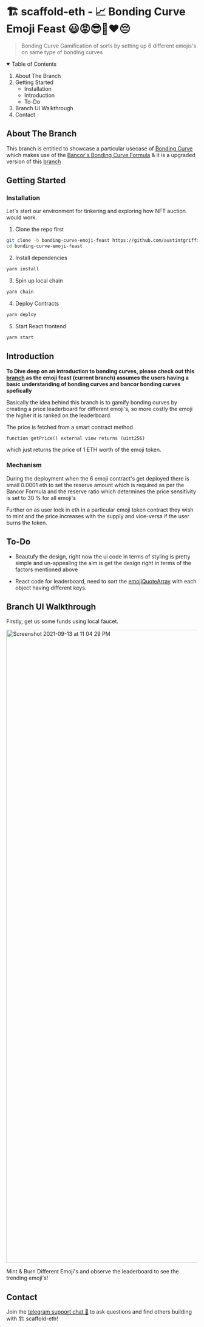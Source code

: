# 🏗 scaffold-eth - 📈 Bonding Curve Emoji Feast 😃😡😎🤣❤️😔

> Bonding Curve Gamification of sorts by setting up 6 different emojis's on same type of bonding curves

<details open="open">
  <summary>Table of Contents</summary>
  <ol>
    <li>
      <a>About The Branch</a>
    </li>
    <li>
      <a>Getting Started</a>
      <ul>
        <li><a>Installation</a></li>
        <li><a>Introduction</a></li>
        <li><a>To-Do</a></li>
      </ul>
    </li>
    <li><a>Branch UI Walkthrough</a></li>
    <li><a>Contact</a></li>
  </ol>
</details>

## About The Branch

This branch is entitled to showcase a particular usecase of [Bonding Curve](https://yos.io/2018/11/10/bonding-curves/) which makes use of the [Bancor's Bonding Curve Formula](https://yos.io/2018/11/10/bonding-curves/#mathematical-formula) & it is a upgraded version of this [branch](https://github.com/scaffold-eth/scaffold-eth/tree/bonding-curve)


## Getting Started


### Installation

Let's start our environment for tinkering and exploring how NFT auction would work.

1. Clone the repo first
```sh
git clone -b bonding-curve-emoji-feast https://github.com/austintgriffith/scaffold-eth.git bonding-curve-emoji-feast
cd bonding-curve-emoji-feast
```

2. Install dependencies
```bash
yarn install
```

3. Spin up local chain
```sh
yarn chain
```

4. Deploy Contracts
```sh
yarn deploy
```

5. Start React frontend
```bash
yarn start
```

## Introduction

**To Dive deep on an introduction to bonding curves, please check out this [branch](https://github.com/scaffold-eth/scaffold-eth/tree/bonding-curve) as the emoji feast (current branch) assumes the users having a basic understanding of bonding curves and bancor bonding curves spefically**

Basically the idea behind this branch is to gamify bonding curves by creating a price leaderboard for different emoji's, so more costly the emoji the higher it is ranked on the leaderboard.

The price is fetched from a smart contract method
```
function getPrice() external view returns (uint256)
```

which just returns the price of 1 ETH worth of the emoji token.

### Mechanism

During the deployment when the 6 emoji contract's get deployed there is small 0.0001 eth to set the reserve amount which is required as per the Bancor Formula and the reserve ratio which determines the price sensitivity is set to 30 % for all emoji's

Further on as user lock in eth in a particular emoji token contract they wish to mint and the price increases with the supply and vice-versa if the user burns the token.

## To-Do
- Beautufy the design, right now the ui code in terms of styling is pretty simple and un-appealing the aim is get the design right in terms of the factors mentioned above

- React code for leaderboard, need to sort the [emojiQuoteArray](https://github.com/scaffold-eth/scaffold-eth/blob/bonding-curve-emoji-feast/packages/react-app/src/views/ExampleUI.jsx#L78) with each object having different keys.




## Branch UI Walkthrough

Firstly, get us some funds using local faucet.

<img width="1663" alt="Screenshot 2021-09-13 at 11 04 29 PM" src="https://user-images.githubusercontent.com/26670962/133130563-0991e3f3-ed60-4a29-8aad-78a4e1f8fbed.png">

Mint & Burn Different Emoji's and observe the leaderboard to see the trending emoji's!


## Contact

Join the [telegram support chat 💬](https://t.me/joinchat/KByvmRe5wkR-8F_zz6AjpA) to ask questions and find others building with 🏗 scaffold-eth!
